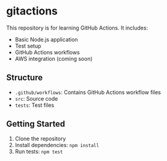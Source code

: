 # gitactions

This repository is for learning GitHub Actions. It includes:

- Basic Node.js application
- Test setup
- GitHub Actions workflows
- AWS integration (coming soon)

## Structure
- `.github/workflows`: Contains GitHub Actions workflow files
- `src`: Source code
- `tests`: Test files

## Getting Started
1. Clone the repository
2. Install dependencies: `npm install`
3. Run tests: `npm test`


